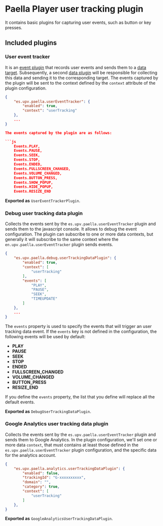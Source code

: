 # Paella Player user tracking plugin

It contains basic plugins for capturing user events, such as button or key presses.

## Included plugins

### User event tracker

It is an [event plugin](https://github.com/polimediaupv/paella-core/blob/main/doc/event_log_plugins.md) that records user events and sends them to a [data target](https://github.com/polimediaupv/paella-core/blob/main/doc/data_plugins.md). Subsequently, a second [data plugin](https://github.com/polimediaupv/paella-core/blob/main/doc/data_plugins.md) will be responsible for collecting this data and sending it to the corresponding target. The events captured by the plugin will be sent to the context defined by the `context` attribute of the plugin configuration.

```json
{
    "es.upv.paella.userEventTracker": {
        "enabled": true,
        "context": "userTracking"
    },
    ...
}

The events captured by the plugin are as follows:

```js
    Events.PLAY,
    Events.PAUSE,
    Events.SEEK,
    Events.STOP,
    Events.ENDED,
    Events.FULLSCREEN_CHANGED,
    Events.VOLUME_CHANGED,
    Events.BUTTON_PRESS,
    Events.SHOW_POPUP,
    Events.HIDE_POPUP,
    Events.RESIZE_END
```

**Exported as** `UserEventTrackerPlugin`.

### Debug user tracking data plugin

Collects the events sent by the `es.upv.paella.userEventTracker` plugin and sends them to the javascript console. It allows to debug the event configuration. The plugin can subscribe to one or more data contexts, but generally it will subscribe to the same context where the `en.upv.paella.userEventTracker` plugin sends events.

```json
{
    "es.upv.paella.debug.userTrackingDataPlugin": {
        "enabled": true,
        "context": [
            "userTracking"
        ],
        "events": [
            "PLAY",
            "PAUSE",
            "SEEK",
            "TIMEUPDATE"
        ]
    },
    ...
}
```

The `events` property is used to specify the events that will trigger an user tracking data event. If the `events` key is not defined in the configuration, the following events will be used by default:

- **PLAY**
- **PAUSE**
- **SEEK**
- **STOP**
- **ENDED**
- **FULLSCREEN_CHANGED**
- **VOLUME_CHANGED**
- **BUTTON_PRESS**
- **RESIZE_END**

If you define the `events` property, the list that you define will replace all the default events.

**Exported as** `DebugUserTrackingDataPlugin`.

### Google Analytics user tracking data plugin

Collects the events sent by the `es.upv.paella.userEventTracker` plugin and sends them to Google Analytics. In the plugin configuration, we'll set one or more data `context`, that must contains at least those defined in the `es.upv.paella.userEventTracker` plugin configuration, and the specific data for the analytics account.

```json
{
    "es.upv.paella.analytics.userTrackingDataPlugin": {
        "enabled": false,
        "trackingId": "G-xxxxxxxxxx",
        "domain": "",
        "category": true,
        "context": [
            "userTracking"
        ]
    },
}
```

**Exported as** `GoogleAnalyticsUserTrackingDataPlugin`.


